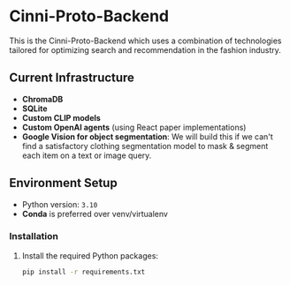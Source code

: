 # Cinni-Proto-Backend

This is the Cinni-Proto-Backend which uses a combination of technologies tailored for optimizing search and recommendation in the fashion industry.

## Current Infrastructure

- **ChromaDB**
- **SQLite**
- **Custom CLIP models**
- **Custom OpenAI agents** (using React paper implementations)
- **Google Vision for object segmentation**: We will build this if we can't find a satisfactory clothing segmentation model to mask & segment each item on a text or image query.

## Environment Setup

- Python version: `3.10`
- **Conda** is preferred over venv/virtualenv

### Installation

1. Install the required Python packages:
   ```sh
   pip install -r requirements.txt
